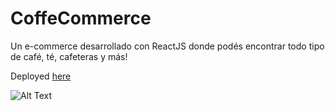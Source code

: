 # CoffeCommerce

Un e-commerce desarrollado con ReactJS donde podés encontrar todo tipo de café, té, cafeteras y más!

Deployed [here](https://coffeecommerce.netlify.app/)

![Alt Text](https://media.giphy.com/media/XhS1T5MFdynaLCHKgH/source.gif)
